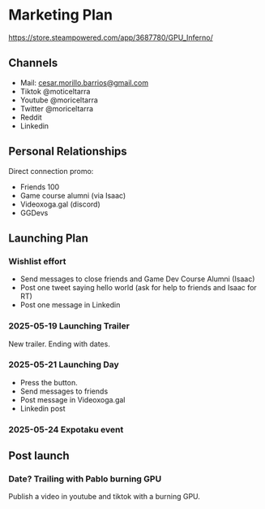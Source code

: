 # Marketing Plan

https://store.steampowered.com/app/3687780/GPU_Inferno/

## Channels

* Mail: cesar.morillo.barrios@gmail.com
* Tiktok @moticeltarra
* Youtube @moriceltarra
* Twitter @moriceltarra
* Reddit
* Linkedin

## Personal Relationships

Direct connection promo:

* Friends 100
* Game course alumni (via Isaac)
* Videoxoga.gal (discord)
* GGDevs

## Launching Plan

### Wishlist effort

* Send messages to close friends and Game Dev Course Alumni (Isaac)
* Post one tweet saying hello world (ask for help to friends and Isaac for RT)
* Post one message in Linkedin

### 2025-05-19 Launching Trailer

New trailer. Ending with dates.

### 2025-05-21 Launching Day

* Press the button.
* Send messages to friends
* Post message in Videoxoga.gal
* Linkedin post

### 2025-05-24 Expotaku event

## Post launch

### Date? Trailing with Pablo burning GPU

Publish a video in youtube and tiktok with a burning GPU.
